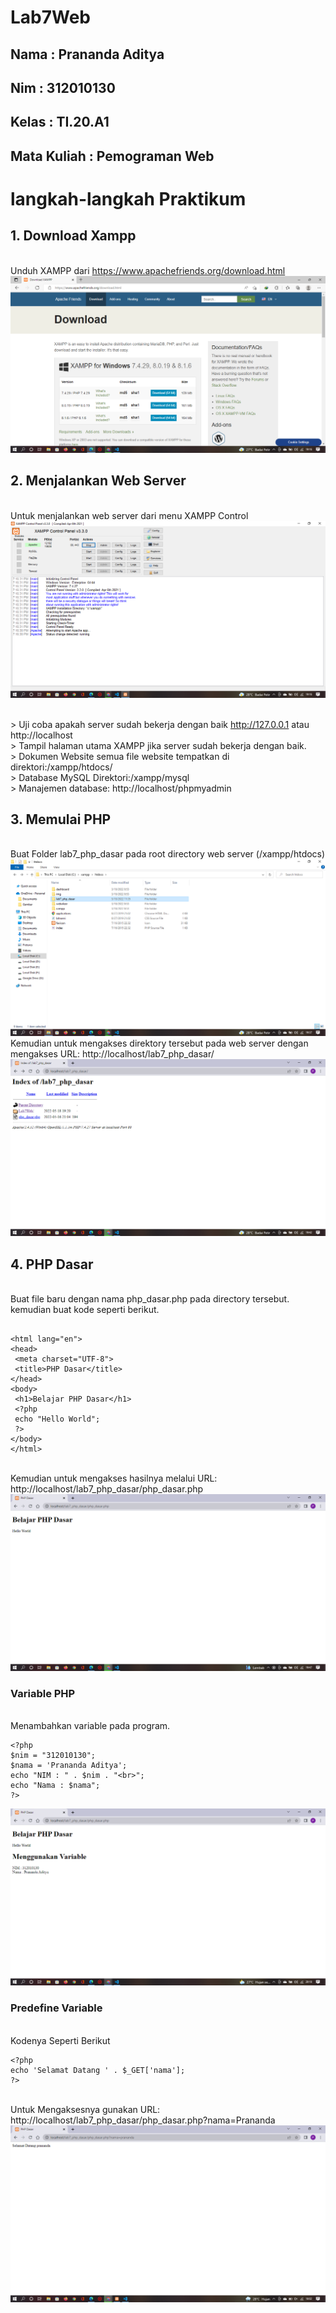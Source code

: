 # Lab7Web

## Nama : Prananda Aditya

## Nim : 312010130

## Kelas : TI.20.A1

## Mata Kuliah : Pemograman Web

# langkah-langkah Praktikum

## 1. Download Xampp

<br> Unduh XAMPP dari https://www.apachefriends.org/download.html
![p](Img/SS1.png)

## 2. Menjalankan Web Server

<br>Untuk menjalankan web server dari menu XAMPP Control
![p](Img/SS2.png)

<br>> Uji coba apakah server sudah bekerja dengan baik http://127.0.0.1 atau http://localhost
<br>> Tampil halaman utama XAMPP jika server sudah bekerja dengan baik.
<br>> Dokumen Website semua file website tempatkan di direktori:/xampp/htdocs/
<br>> Database MySQL Direktori:/xampp/mysql
<br>> Manajemen database: http://localhost/phpmyadmin

## 3. Memulai PHP

<br>Buat Folder lab7_php_dasar pada root directory web server (/xampp/htdocs)
![p](Img/SS3.png)
<br>Kemudian untuk mengakses direktory tersebut pada web server dengan mengakses URL: http://localhost/lab7_php_dasar/
![p](Img/SS4.png)

## 4. PHP Dasar

<br>Buat file baru dengan nama php_dasar.php pada directory tersebut. kemudian buat kode seperti berikut.

```<!DOCTYPE html>

<html lang="en">
<head>
 <meta charset="UTF-8">
 <title>PHP Dasar</title>
</head>
<body>
 <h1>Belajar PHP Dasar</h1>
 <?php
 echo "Hello World";
 ?>
</body>
</html>
```

<br> Kemudian untuk mengakses hasilnya melalui URL: http://localhost/lab7_php_dasar/php_dasar.php
![p](Img/SS5.png)

### Variable PHP

<br>Menambahkan variable pada program.

```<h1>Menggunakan Variable</h1>
<?php
$nim = "312010130";
$nama = 'Prananda Aditya';
echo "NIM : " . $nim . "<br>";
echo "Nama : $nama";
?>
```

![p](Img/SS6.png)

### Predefine Variable

<br>Kodenya Seperti Berikut

```
<?php
echo 'Selamat Datang ' . $_GET['nama'];
?>
```

<br>Untuk Mengaksesnya gunakan URL:
http://localhost/lab7_php_dasar/php_dasar.php?nama=Prananda
![p](Img/SS7.png)
